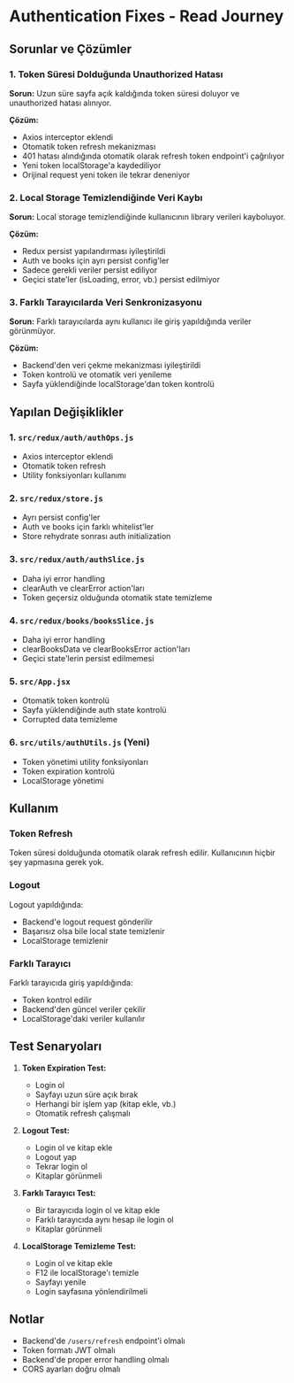 # Authentication Fixes - Read Journey

## Sorunlar ve Çözümler

### 1. Token Süresi Dolduğunda Unauthorized Hatası

**Sorun:** Uzun süre sayfa açık kaldığında token süresi doluyor ve unauthorized hatası alınıyor.

**Çözüm:**

- Axios interceptor eklendi
- Otomatik token refresh mekanizması
- 401 hatası alındığında otomatik olarak refresh token endpoint'i çağrılıyor
- Yeni token localStorage'a kaydediliyor
- Orijinal request yeni token ile tekrar deneniyor

### 2. Local Storage Temizlendiğinde Veri Kaybı

**Sorun:** Local storage temizlendiğinde kullanıcının library verileri kayboluyor.

**Çözüm:**

- Redux persist yapılandırması iyileştirildi
- Auth ve books için ayrı persist config'ler
- Sadece gerekli veriler persist ediliyor
- Geçici state'ler (isLoading, error, vb.) persist edilmiyor

### 3. Farklı Tarayıcılarda Veri Senkronizasyonu

**Sorun:** Farklı tarayıcılarda aynı kullanıcı ile giriş yapıldığında veriler görünmüyor.

**Çözüm:**

- Backend'den veri çekme mekanizması iyileştirildi
- Token kontrolü ve otomatik veri yenileme
- Sayfa yüklendiğinde localStorage'dan token kontrolü

## Yapılan Değişiklikler

### 1. `src/redux/auth/authOps.js`

- Axios interceptor eklendi
- Otomatik token refresh
- Utility fonksiyonları kullanımı

### 2. `src/redux/store.js`

- Ayrı persist config'ler
- Auth ve books için farklı whitelist'ler
- Store rehydrate sonrası auth initialization

### 3. `src/redux/auth/authSlice.js`

- Daha iyi error handling
- clearAuth ve clearError action'ları
- Token geçersiz olduğunda otomatik state temizleme

### 4. `src/redux/books/booksSlice.js`

- Daha iyi error handling
- clearBooksData ve clearBooksError action'ları
- Geçici state'lerin persist edilmemesi

### 5. `src/App.jsx`

- Otomatik token kontrolü
- Sayfa yüklendiğinde auth state kontrolü
- Corrupted data temizleme

### 6. `src/utils/authUtils.js` (Yeni)

- Token yönetimi utility fonksiyonları
- Token expiration kontrolü
- LocalStorage yönetimi

## Kullanım

### Token Refresh

Token süresi dolduğunda otomatik olarak refresh edilir. Kullanıcının hiçbir şey yapmasına gerek yok.

### Logout

Logout yapıldığında:

- Backend'e logout request gönderilir
- Başarısız olsa bile local state temizlenir
- LocalStorage temizlenir

### Farklı Tarayıcı

Farklı tarayıcıda giriş yapıldığında:

- Token kontrol edilir
- Backend'den güncel veriler çekilir
- LocalStorage'daki veriler kullanılır

## Test Senaryoları

1. **Token Expiration Test:**

   - Login ol
   - Sayfayı uzun süre açık bırak
   - Herhangi bir işlem yap (kitap ekle, vb.)
   - Otomatik refresh çalışmalı

2. **Logout Test:**

   - Login ol ve kitap ekle
   - Logout yap
   - Tekrar login ol
   - Kitaplar görünmeli

3. **Farklı Tarayıcı Test:**

   - Bir tarayıcıda login ol ve kitap ekle
   - Farklı tarayıcıda aynı hesap ile login ol
   - Kitaplar görünmeli

4. **LocalStorage Temizleme Test:**
   - Login ol ve kitap ekle
   - F12 ile localStorage'ı temizle
   - Sayfayı yenile
   - Login sayfasına yönlendirilmeli

## Notlar

- Backend'de `/users/refresh` endpoint'i olmalı
- Token formatı JWT olmalı
- Backend'de proper error handling olmalı
- CORS ayarları doğru olmalı
